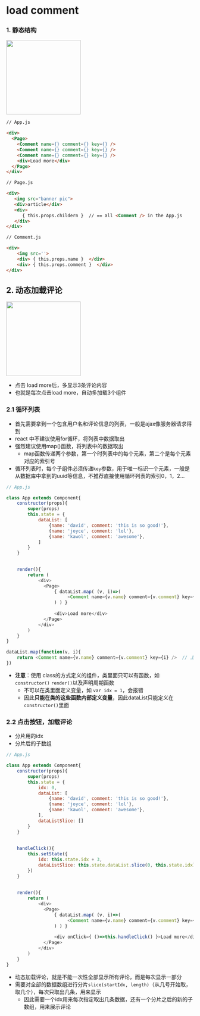 
# load comment

### 1. 静态结构 
<img width="200" src="https://user-images.githubusercontent.com/26485327/76190184-5ea71700-6217-11ea-8d5b-93bfe4bc86d6.png">

```html
// App.js

<div>
  <Page>
    <Comment name={} comment={} key={} />
    <Comment name={} comment={} key={} />
    <Comment name={} comment={} key={} />
    <div>Load more</div>
  </Page>
</div>
```

```html
// Page.js

<div>
   <img src="banner pic">
   <div>article</div>
   <div>
      { this.props.childern }  // == all <Comment /> in the App.js
   </div>
</div>
```

```html
// Comment.js

<div>
    <img src=''>
    <div> { this.props.name }  </div>
    <div> { this.props.comment }  </div>
</div>
```

## 2. 动态加载评论


<img width="200" src="https://user-images.githubusercontent.com/26485327/76190082-230c4d00-6217-11ea-8fe0-9a42e568ab29.gif">


- 点击 load more后，多显示3条评论内容
- 也就是每次点击load more，自动多加载3个<Comment />组件

### 2.1 循环列表
- 首先需要拿到一个包含用户名和评论信息的列表，一般是ajax像服务器请求得到
- react 中不建议使用for循环，将列表中数据取出
- 强烈建议使用map()函数，将列表中的数据取出
  - map函数传递两个参数，第一个时列表中的每个元素，第二个是每个元素对应的索引号
- 循环列表时，每个子组件必须传递`key`参数，用于唯一标识一个元素，一般是从数据库中拿到的uuid等信息，不推荐直接使用循环列表的索引0，1，2...

```javascript
// App.js

class App extends Component{
    constructor(props){
        super(props)
        this.state = {
            dataList: [
                {name: 'david', comment: 'this is so good!'},
                {name: 'joyce', comment: 'lol'},
                {name: 'kawol', comment: 'awesome'},
            ]
        }
    }
    

    render(){
        return (
            <div>
              <Page>
                  { dataList.map( (v, i)=>(
                       <Comment name={v.name} comment={v.comment} key={i} />
                  ) ) }                  
                  
                  <div>Load more</div>
              </Page>
            </div>
        )
    }
}
```
```javascript
dataList.map(function(v, i){
    return <Comment name={v.name} comment={v.comment} key={i} />  // 上面箭头函数的等价ES5形式
})
```
- **注意**：使用 class的方式定义的组件，类里面只可以有函数，如`constructor()` `render()`以及声明周期函数
  - 不可以在类里面定义变量，如 `var idx = 1`，会报错
  - 因此**只能在类的这些函数内部定义变量**，因此dataList只能定义在`constructor()`里面


### 2.2 点击按钮，加载评论
- 分片用的idx
- 分片后的子数组

```javascript
// App.js

class App extends Component{
    constructor(props){
        super(props)
        this.state = {
            idx: 0,
            dataList: [
                {name: 'david', comment: 'this is so good!'},
                {name: 'joyce', comment: 'lol'},
                {name: 'kawol', comment: 'awesome'},
            ],
            dataListSlice: []
        }
    }
    
    
    handleClick(){
        this.setState({
            idx: this.state.idx + 3,
            dataListSlice: this.state.dataList.slice(0, this.state.idx)
        })
    }
    
    
    render(){
        return (
            <div>
              <Page>
                  { dataList.map( (v, i)=>(
                       <Comment name={v.name} comment={v.comment} key={i} />
                  ) ) }
                  
                  <div onClick={ ()=>this.handleClick() }>Load more</div>
              </Page>
            </div>
        )
    }
}
```
- 动态加载评论，就是不能一次性全部显示所有评论，而是每次显示一部分
- 需要对全部的数据数组进行分片`slice(startIdx, length)`（从几号开始取，取几个），每次只取出几条，用来显示
  - 因此需要一个idx用来每次指定取出几条数据，还有一个分片之后的新的子数组，用来展示评论
  









